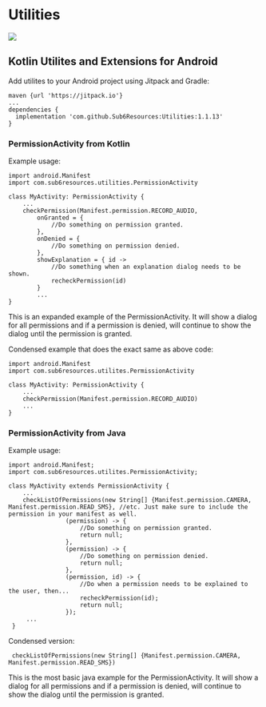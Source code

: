 # Utilities
[![](https://jitpack.io/v/Sub6Resources/Utilities.svg)](https://jitpack.io/#Sub6Resources/Utilities)
## Kotlin Utilites and Extensions for Android
Add utilites to your Android project using Jitpack and Gradle:

    maven {url 'https://jitpack.io'}
    ...
    dependencies {
      implementation 'com.github.Sub6Resources:Utilities:1.1.13'
    }


### PermissionActivity from Kotlin

Example usage:
    
    import android.Manifest
    import com.sub6resources.utilities.PermissionActivity
    
    class MyActivity: PermissionActivity {
        ...
        checkPermission(Manifest.permission.RECORD_AUDIO,
            onGranted = {
                //Do something on permission granted.
            },
            onDenied = {
                //Do something on permission denied.
            },
            showExplanation = { id ->
                //Do something when an explanation dialog needs to be shown.
                recheckPermission(id)
            }
            ...
    }

This is an expanded example of the PermissionActivity. It will show a dialog for all permissions and if a permission is denied, will continue to show the dialog until the permission is granted.

Condensed example that does the exact same as above code:

    import android.Manifest
    import com.sub6resources.utilites.PermissionActivity
    
    class MyActivity: PermissionActivity {
        ...
        checkPermission(Manifest.permission.RECORD_AUDIO)
        ...
    }

### PermissionActivity from Java

Example usage:
    
    import android.Manifest;
    import com.sub6resources.utilites.PermissionActivity;
    
    class MyActivity extends PermissionActivity {
        ...
        checkListOfPermissions(new String[] {Manifest.permission.CAMERA, Manifest.permission.READ_SMS}, //etc. Just make sure to include the permission in your manifest as well.
                    (permission) -> {
                        //Do something on permission granted.
                        return null;
                    },
                    (permission) -> {
                        //Do something on permission denied.
                        return null;
                    },
                    (permission, id) -> {
                        //Do when a permission needs to be explained to the user, then...
                        recheckPermission(id);
                        return null;
                    });
         ...
     }
     
 Condensed version:
 
     checkListOfPermissions(new String[] {Manifest.permission.CAMERA, Manifest.permission.READ_SMS})
                
This is the most basic java example for the PermissionActivity. It will show a dialog for all permissions and if a permission is denied, will continue to show the dialog until the permission is granted.

